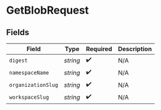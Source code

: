 # GetBlobRequest


## Fields

| Field              | Type               | Required           | Description        |
| ------------------ | ------------------ | ------------------ | ------------------ |
| `digest`           | *string*           | :heavy_check_mark: | N/A                |
| `namespaceName`    | *string*           | :heavy_check_mark: | N/A                |
| `organizationSlug` | *string*           | :heavy_check_mark: | N/A                |
| `workspaceSlug`    | *string*           | :heavy_check_mark: | N/A                |